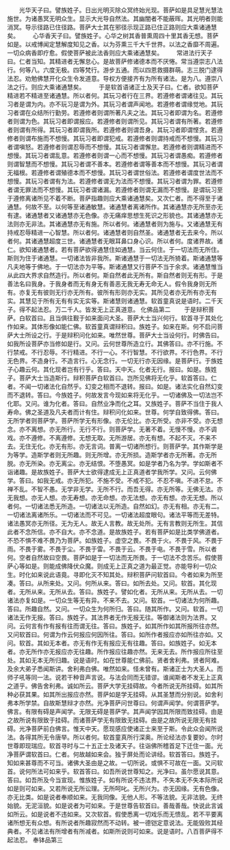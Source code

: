 <!-- { "loadSidebar": true } -->
　　光华天子曰。譬族姓子。日出光明灭除众冥终始光现。菩萨如是具足慧光慧法施世。为诸愚冥无明众生。显示大光导自然法。其幽闇者不能蔽晖。其光明者则能消冥。导示径路已住径路。菩萨大士其在邪径示现正路已住正路则应大乘诸通慧矣。
　　心华香天子曰。譬族姓子。心华之树其香普熏周四十里其香无想。菩萨如是。以戒博闻定慧解度知见之香。以为芬熏三千大千世界。以法之香靡不周遍。一切众病香即疗愈。假使菩萨被此法香则应大乘诸通慧矣。
　　常进法行天子曰。仁者当知。其精进者无懈怠心。是故菩萨修诸德本而不厌惓。常当遵崇志八法行。何等八。六度无极。四等梵行。游步五通。而以四恩救摄群萌。志三脱门逮得法忍。劝勉佛慧开化众生令发道意。导权方便接齐有为所有诸法。是为八。遵崇八法之行。则应大乘诸通慧矣。
　　于是软首语诸正士及天子曰。仁者。欲知菩萨精进若不精进至诸通慧。所以者何。其玩习者行在三界。若遵修者谓诸往见。其玩习者是谓为内。亦不玩习是谓为外。其玩习者谓声闻地。若遵修者谓缘觉地。其玩习者谓在众结所行勤劳。若遵修者则谓所著凡夫之法。其玩习者即谓为名。若遵修者则谓为色。其玩习者即谓报应。若遵修者则谓所见。其玩习者谓有所著。若遵修者则谓有所得。其玩习者即谓我所。若遵修者则谓吾身。其玩习者即谓悭贪。若遵修者则谓布施而不想慢。其玩习者即谓犯戒。若遵修者则谓持戒而不想慢。其玩习者谓嗔怒。若遵修者则谓忍辱而不想慢。其玩习者谓懈怠。若遵修者则谓精进而不想慢。其玩习者谓乱意。若遵修者则谓一心而不想慢。其玩习者谓愚痴。若遵修者则谓智慧而不想慢。其玩习者谓不善本。若遵修者谓等善本而不想慢。其玩习者谓无福根。若遵修者谓殖德本而不想慢。其玩习者谓世俗法。若遵修者谓度世法而不想慢。其玩习者谓有为法。若遵修者谓无为法而不想慢。其玩习者谓为罪。若遵修者谓无罪法而不想慢。其玩习者谓诸漏。若遵修者则谓无漏而不想慢。是谓玩习至于遵修离诸所见不着不断。菩萨指趣则应大乘诸通慧矣。又次仁者。而不得至于诸通慧。何故不至。以何等至诸通敏慧。诸通慧者离诸所作。其诸通慧亦无所至亦无有逮。诸通慧者又诸通慧亦无色像。亦无痛痒思想生死识之形貌也。其诸通慧亦无法则亦无非法。其诸通慧亦无有施。所以者何。诸通慧者则为施与。又诸通慧无有持戒忍辱精进一心智慧。所以者何。诸通慧者则自然圣。诸通慧者无去来今。所以者何。其诸通慧超度三世。诸通慧者无眼耳鼻口身心识。所以者何。度诸界故。诸仁。欲知诸通慧者。若有菩萨欲得通慧住如通慧。当云何住。于一切法而无所住。斯则为住于诸通慧。一切诸法皆非我所。斯诸通慧于一切法无所猗着。斯诸通慧等凡夫地等于佛地。于一切法亦为平等。斯诸通慧又行菩萨不当于余求。诸通慧惟当从此四大界求自然造行。所以者何。斯自然者此无所有。斯自然者则无有形。于是善法名曰我身。于我身者而无有身无有善恶无我无寿无命无人。假令我身则无所有。亦复无有彼则无行亦无所有。彼所有形则亦无实。其所见者亦无所有亦无有实。其慧见于所有无有有实无实等。斯诸慧则诸通慧。软首童真说是语时。二千天子。得不起法忍。万二千人。皆发无上正真道意。
化佛品第二
　　于是辩积菩萨。白软首曰。且当俱往觐于如来面问大圣。菩萨大士当兴何行。软首寻于其处化作如来。其体形像如能仁佛。软首童真谓辩积曰。族姓子。如来在斯。何不启问菩萨大士所设之行。于是辩积问化如来。唯然世尊。菩萨大士当设何行。时佛告曰。如我所设菩萨亦当修如是行。又问。云何世尊所造立行。其佛答曰。亦不行施。不行禁戒。不行忍辱。不行精进。不行一心。不行智慧。不行欲界。不行色界。不行无色界。不造身行。不造言行。心无念行。一切无行亦无因缘。是菩萨行。于族姓子心趣云何。其化现者岂有行乎。答曰。天中天。化者无行。报曰。如是。族姓子。菩萨大士当造斯行。辩积菩萨白软首曰。岂所见佛将无化乎。软首答曰。仁者。不闻一切诸法化自然乎。幻变之相而不退转。报曰。如是。诸法实化自然幻变而不退转。答曰。今族姓子。何故发言今现如来将无化乎。一切诸佛及一切法岂不化耶。又问。谁为化者。答曰。自然业净而化之耳。又族姓子。菩萨不当住于我人寿命。佛之圣道及凡夫者而计有住。辩积问化如来。世尊。何学自致得佛。答曰。无所学者则菩萨学。菩萨所学无有形像。亦无伦比。亦无所受。亦非不受。亦无想念。亦不离想。亦无所行。无行不行。则菩萨学。无著不着。无慢不慢。亦不调戏。亦不遵修。不离遵修。无想无取。无所游居。亦无有想。不起不灭。不来不去。无住无化。亦无有形。亦无言词。普离一切诸所想行。则菩萨学。其作斯学是为等学。造斯学者则无所趣。则无所增。亦无所损。造斯学者亦无所著。亦无所脱。亦无所染。亦无离尘。亦无结恨。不堕愚冥。如是学者乃名为学。学如斯者不诣诸趣。是故族姓子。菩萨大士欲得逮成无上正真道者学我所学。又问。云何佛学。答曰。如我无戒。亦无所犯。不施不受。不戒不犯。不忍不嗔。不进不怠。不禅不乱。不智不愚。无学非无学。无所不行。而吾无得。亦无所等。无佛无法。亦无我想。亦无人想。亦无寿想。亦无命想。亦无法想。亦无有想。亦无无想。所以者何。一切诸法悉无所造。一切诸法以无所造。自然如幻。亦无有相。亦无有二。一切诸法离诸所乐。一切诸法而不可见。一切诸法超度眼句。诸法平等而无差特。诸法愚冥亦无所径。无为无人。故无人言教。故无处所。无有言教则无所生。其信此者不念所信。亦不自大。亦不念道。是故族姓子。若有菩萨如是比类学佛道者。不恐不惧不难不畏乃为菩萨。如族姓子。虚空之畏。不畏于火。不畏于风。不畏于雨。不畏于雾。不畏于尘。不畏于雷。不畏于云。不畏于电。不畏于雪。所以者何。空者自然故曰空畏。菩萨如是于一切法而无所畏。于一切法不念苦乐。假使菩萨心等如是。则能成佛降伏众魔。则成无上正真之道为最正觉。亦能导利一切众生。时化如来说此语竟。寻即化灭不知其处。辩积菩萨问软首曰。今者如来为所至凑。答曰。从所来处。又问。何所从来。答曰。如所去处。又问。软首。其化现者。无所从来。无所从去。答曰。族姓子。譬如化者。无所从来。无所从去。一切诸法亦复如是。一切众生等无有异。不来不去。又问。软首。一切诸法为何所趣。答曰。所趣自然。又问。一切众生为何所归。答曰。随其所作。又问。软首。一切诸法无作无报。答曰。族姓子。其法界者无作无报无往。等御诸法则为法界。又问。云何言有作有报有往而谓无往。答曰。族姓子。如其所作如其所报所往亦然。又问软首曰。何谓为作云何报应何因所往。答曰。如所作者报应亦如所往亦如。又问。软首。其如无本者。亦无有作无有报应无有往趣。答曰。如族姓子。如无本者。亦无所作亦无报应亦无往趣。所作报应往趣亦然。无来无去。所作报应所往至处。其如无本无所归趣。说是语时。如在世尊能仁佛前。贤者舍利弗。贤者阿难。及余大弟子悉闻斯讲。舍利弗白佛。唯然如来。怪未曾有。斯诸正士为大圣人。而师子吼等同一法。说若干种音声言说。与法会同而无错谬。谁闻斯者不发无上正真之道乎。佛告舍利弗。诚如所云。菩萨大学无挂碍故。今者所说无所挂碍。如其所种必获其果。如其所出报应亦然。菩萨如是学无挂碍。从其圣慧而分别说。如舍利弗本所学禁。自故斯慧辩才亦然。光净菩萨问世尊曰。何谓声闻学。何谓菩萨学。佛言。有限有碍是声闻学。无限无碍是菩萨学。其声闻学因其所限而致挂碍。由是之故所说有限致于挂碍。而诸菩萨学无有限致无挂碍。由是之故所说无限无有挂碍。光净菩萨前白佛言。惟天中天。愿现感应使诸正士来至于斯。令此众会闻所说法。各得其所无令唐举。所以者何。软首童真所行深奥。所论经法亦复要妙。尔时世尊即现瑞应。软首寻时与二十五正士及诸天子。往诣佛所稽首足下迁住一面。光净菩萨谓软首曰。仁者。何故越如来会。独于屏处而论讲经。软首答曰。族姓子。知如来甚尊而不可当。诸佛大圣由是之故。一切所说。或惧不可故在一面。又问软首。说何所法可如来乎。软首答曰。如吾所说世尊知之。光净曰。虽尔愿说其意。答曰。如吾所及今当宣现。惟族姓子。如有所说不违法界。不失本无不失本际所说如是则可如来。又若所说无所讼理。无所呵叱。无所兴为。亦无因缘。无有色像。亦无比类。如是说者奉顺如来。无我同像。无他人形。不等法貌。无非法貌。无终始貌。无泥洹貌。如是说者为可如来。于是世尊告软首曰。善哉善哉。快说此言诚如所云。如是说者不违如来。又次软首。假使悉离一切戏乐而无愦乱。若不平要离诸所想无有众想。有所说者所趣寂然而不动转。被一德铠定意说法。无能毁败其经典者。不见诸法有所增者有所减者。如斯所说则可如来。说是语时。八百菩萨得不起法忍。
奉钵品第三
